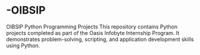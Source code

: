# -OIBSIP
 OIBSIP Python Programming Projects  This repository contains Python projects completed as part of the Oasis Infobyte Internship Program. It demonstrates problem-solving, scripting, and application development skills using Python.
